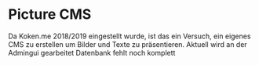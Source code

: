 # Picture CMS
Da Koken.me 2018/2019 eingestellt wurde, ist das ein Versuch, ein eigenes CMS zu erstellen um Bilder und Texte zu präsentieren.
Aktuell wird an der Admingui gearbeitet
Datenbank fehlt noch komplett